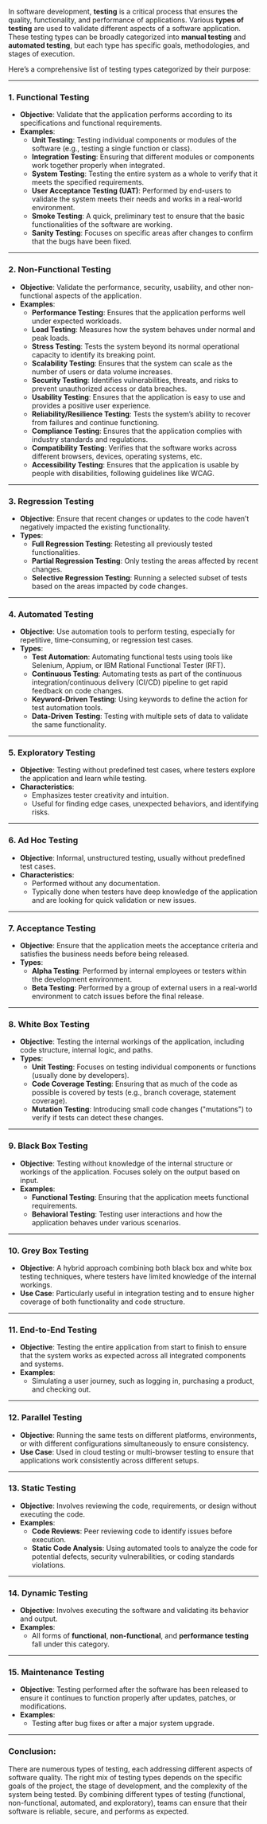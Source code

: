 In software development, **testing** is a critical process that ensures the quality, functionality, and performance of applications. Various **types of testing** are used to validate different aspects of a software application. These testing types can be broadly categorized into **manual testing** and **automated testing**, but each type has specific goals, methodologies, and stages of execution.

Here’s a comprehensive list of testing types categorized by their purpose:

---

### 1. **Functional Testing**
   - **Objective**: Validate that the application performs according to its specifications and functional requirements.
   - **Examples**:
     - **Unit Testing**: Testing individual components or modules of the software (e.g., testing a single function or class).
     - **Integration Testing**: Ensuring that different modules or components work together properly when integrated.
     - **System Testing**: Testing the entire system as a whole to verify that it meets the specified requirements.
     - **User Acceptance Testing (UAT)**: Performed by end-users to validate the system meets their needs and works in a real-world environment.
     - **Smoke Testing**: A quick, preliminary test to ensure that the basic functionalities of the software are working.
     - **Sanity Testing**: Focuses on specific areas after changes to confirm that the bugs have been fixed.

---

### 2. **Non-Functional Testing**
   - **Objective**: Validate the performance, security, usability, and other non-functional aspects of the application.
   - **Examples**:
     - **Performance Testing**: Ensures that the application performs well under expected workloads.
     - **Load Testing**: Measures how the system behaves under normal and peak loads.
     - **Stress Testing**: Tests the system beyond its normal operational capacity to identify its breaking point.
     - **Scalability Testing**: Ensures that the system can scale as the number of users or data volume increases.
     - **Security Testing**: Identifies vulnerabilities, threats, and risks to prevent unauthorized access or data breaches.
     - **Usability Testing**: Ensures that the application is easy to use and provides a positive user experience.
     - **Reliability/Resilience Testing**: Tests the system’s ability to recover from failures and continue functioning.
     - **Compliance Testing**: Ensures that the application complies with industry standards and regulations.
     - **Compatibility Testing**: Verifies that the software works across different browsers, devices, operating systems, etc.
     - **Accessibility Testing**: Ensures that the application is usable by people with disabilities, following guidelines like WCAG.

---

### 3. **Regression Testing**
   - **Objective**: Ensure that recent changes or updates to the code haven’t negatively impacted the existing functionality.
   - **Types**:
     - **Full Regression Testing**: Retesting all previously tested functionalities.
     - **Partial Regression Testing**: Only testing the areas affected by recent changes.
     - **Selective Regression Testing**: Running a selected subset of tests based on the areas impacted by code changes.

---

### 4. **Automated Testing**
   - **Objective**: Use automation tools to perform testing, especially for repetitive, time-consuming, or regression test cases.
   - **Types**:
     - **Test Automation**: Automating functional tests using tools like Selenium, Appium, or IBM Rational Functional Tester (RFT).
     - **Continuous Testing**: Automating tests as part of the continuous integration/continuous delivery (CI/CD) pipeline to get rapid feedback on code changes.
     - **Keyword-Driven Testing**: Using keywords to define the action for test automation tools.
     - **Data-Driven Testing**: Testing with multiple sets of data to validate the same functionality.

---

### 5. **Exploratory Testing**
   - **Objective**: Testing without predefined test cases, where testers explore the application and learn while testing.
   - **Characteristics**:
     - Emphasizes tester creativity and intuition.
     - Useful for finding edge cases, unexpected behaviors, and identifying risks.
   
---

### 6. **Ad Hoc Testing**
   - **Objective**: Informal, unstructured testing, usually without predefined test cases.
   - **Characteristics**:
     - Performed without any documentation.
     - Typically done when testers have deep knowledge of the application and are looking for quick validation or new issues.

---

### 7. **Acceptance Testing**
   - **Objective**: Ensure that the application meets the acceptance criteria and satisfies the business needs before being released.
   - **Types**:
     - **Alpha Testing**: Performed by internal employees or testers within the development environment.
     - **Beta Testing**: Performed by a group of external users in a real-world environment to catch issues before the final release.
   
---

### 8. **White Box Testing**
   - **Objective**: Testing the internal workings of the application, including code structure, internal logic, and paths.
   - **Types**:
     - **Unit Testing**: Focuses on testing individual components or functions (usually done by developers).
     - **Code Coverage Testing**: Ensuring that as much of the code as possible is covered by tests (e.g., branch coverage, statement coverage).
     - **Mutation Testing**: Introducing small code changes ("mutations") to verify if tests can detect these changes.

---

### 9. **Black Box Testing**
   - **Objective**: Testing without knowledge of the internal structure or workings of the application. Focuses solely on the output based on input.
   - **Examples**:
     - **Functional Testing**: Ensuring that the application meets functional requirements.
     - **Behavioral Testing**: Testing user interactions and how the application behaves under various scenarios.

---

### 10. **Grey Box Testing**
   - **Objective**: A hybrid approach combining both black box and white box testing techniques, where testers have limited knowledge of the internal workings.
   - **Use Case**: Particularly useful in integration testing and to ensure higher coverage of both functionality and code structure.

---

### 11. **End-to-End Testing**
   - **Objective**: Testing the entire application from start to finish to ensure that the system works as expected across all integrated components and systems.
   - **Examples**:
     - Simulating a user journey, such as logging in, purchasing a product, and checking out.

---

### 12. **Parallel Testing**
   - **Objective**: Running the same tests on different platforms, environments, or with different configurations simultaneously to ensure consistency.
   - **Use Case**: Used in cloud testing or multi-browser testing to ensure that applications work consistently across different setups.

---

### 13. **Static Testing**
   - **Objective**: Involves reviewing the code, requirements, or design without executing the code.
   - **Examples**:
     - **Code Reviews**: Peer reviewing code to identify issues before execution.
     - **Static Code Analysis**: Using automated tools to analyze the code for potential defects, security vulnerabilities, or coding standards violations.

---

### 14. **Dynamic Testing**
   - **Objective**: Involves executing the software and validating its behavior and output.
   - **Examples**:
     - All forms of **functional**, **non-functional**, and **performance testing** fall under this category.

---

### 15. **Maintenance Testing**
   - **Objective**: Testing performed after the software has been released to ensure it continues to function properly after updates, patches, or modifications.
   - **Examples**:
     - Testing after bug fixes or after a major system upgrade.

---

### Conclusion:
There are numerous types of testing, each addressing different aspects of software quality. The right mix of testing types depends on the specific goals of the project, the stage of development, and the complexity of the system being tested. By combining different types of testing (functional, non-functional, automated, and exploratory), teams can ensure that their software is reliable, secure, and performs as expected.